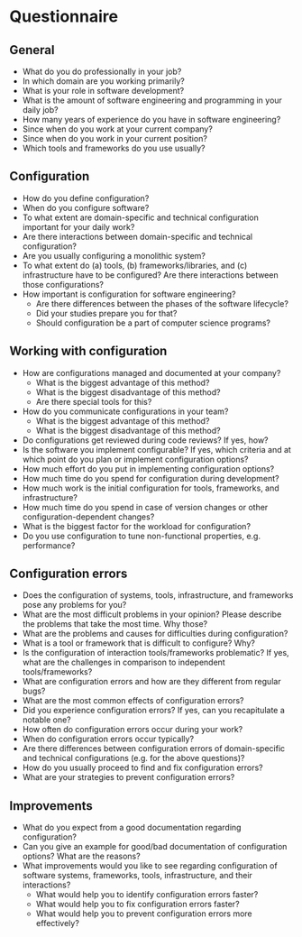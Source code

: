 # Questionnaire

## General

* What do you do professionally in your job?
* In which domain are you working primarily?
* What is your role in software development?
* What is the amount of software engineering and programming in your daily job?
* How many years of experience do you have in software engineering?
* Since when do you work at your current company?
* Since when do you work in your current position?
* Which tools and frameworks do you use usually?

## Configuration

* How do you define configuration?
* When do you configure software?
* To what extent are domain-specific and technical configuration important for your daily work?
* Are there interactions between domain-specific and technical configuration?
* Are you usually configuring a monolithic system?
* To what extent do (a) tools, (b) frameworks/libraries, and (c) infrastructure have to be configured? Are there interactions between those configurations?
* How important is configuration for software engineering?
  - Are there differences between the phases of the software lifecycle?
  - Did your studies prepare you for that?
  - Should configuration be a part of computer science programs?

## Working with configuration

* How are configurations managed and documented at your company?
  - What is the biggest advantage of this method?
  - What is the biggest disadvantage of this method?
  - Are there special tools for this?
* How do you communicate configurations in your team?
  - What is the biggest advantage of this method?
  - What is the biggest disadvantage of this method?
* Do configurations get reviewed during code reviews? If yes, how?
* Is the software you implement configurable? If yes, which criteria and at which point do you plan or implement configuration options?
* How much effort do you put in implementing configuration options?
* How much time do you spend for configuration during development?
* How much work is the initial configuration for tools, frameworks, and infrastructure?
* How much time do you spend in case of version changes or other configuration-dependent changes?
* What is the biggest factor for the workload for configuration?
* Do you use configuration to tune non-functional properties, e.g. performance?

## Configuration errors

* Does the configuration of systems, tools, infrastructure, and frameworks pose any problems for you?
* What are the most difficult problems in your opinion? Please describe the problems that take the most time. Why those?
* What are the problems and causes for difficulties during configuration?
* What is a tool or framework that is difficult to configure? Why?
* Is the configuration of interaction tools/frameworks problematic? If yes, what are the challenges in comparison to independent tools/frameworks?
* What are configuration errors and how are they different from regular bugs?
* What are the most common effects of configuration errors?
* Did you experience configuration errors? If yes, can you recapitulate a notable one?
* How often do configuration errors occur during your work?
* When do configuration errors occur typically?
* Are there differences between configuration errors of domain-specific and technical configurations (e.g. for the above questions)?
* How do you usually proceed to find and fix configuration errors?
* What are your strategies to prevent configuration errors?

## Improvements

* What do you expect from a good documentation regarding configuration?
* Can you give an example for good/bad documentation of configuration options?  What are the reasons?
* What improvements would you like to see regarding configuration of software systems, frameworks, tools, infrastructure, and their interactions?
  - What would help you to identify configuration errors faster?
  - What would help you to fix configuration errors faster?
  - What would help you to prevent configuration errors more effectively?

